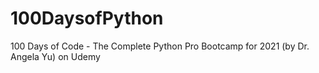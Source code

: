 # 100DaysofPython
100 Days of Code - The Complete Python Pro Bootcamp for 2021 (by Dr. Angela Yu) on Udemy
